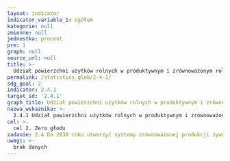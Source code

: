 ```yaml
---
layout: indicator
indicator_variable_1: ogółem
kategorie: null
zmienne: null
jednostka: procent
pre: 1
graph: null
source_url: null
title: >-
  Udział powierzchni użytków rolnych w produktywnym i zrównoważonym rolnictwie
permalink: /statistics_glob/2-4-1/
sdg_goal: 2
indicator: 2.4.1
target_id: '2.4.1'
graph_title: Udział powierzchni użytków rolnych w produktywnym i zrównoważonym rolnictwie
nazwa_wskaznika: >-
  2.4.1 Udział powierzchni użytków rolnych w produktywnym i zrównoważonym rolnictwie
cel: >-
  cel 2. Zero głodu
zadanie: 2.4 Do 2030 roku utworzyć systemy zrównoważonej produkcji żywności oraz wdrożyć działania w zakresie rolnictwa, mające zwiększyć wydajność i produkcję, zachować ekosystemy, wzmocnić zdolność przystosowania się do zmian klimatu, ekstremalnych zjawisk pogodowych, suszy, powodzi i innych katastrof, a także mające stopniowo poprawiać jakość gleby i gruntów
uwagi: >-
  brak danych
---
```


